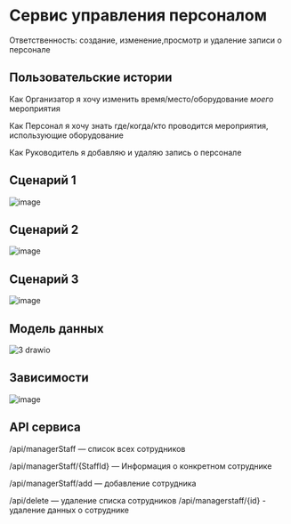 # Сервис управления персоналом

Ответственность: создание, изменение,просмотр и удаление записи о персонале

## Пользовательские истории

Как Организатор я хочу изменить время/место/оборудование _моего_ мероприятия

Как Персонал я хочу знать где/когда/кто проводится мероприятия, использующие оборудование

Как Руководитель я добавляю и удаляю запись о персонале
 ## Сценарий 1

![image](https://user-images.githubusercontent.com/82897496/164002388-e01a9611-b6db-4bb5-b760-af5170dd8af0.jpeg)


 ## Сценарий 2
![image](https://user-images.githubusercontent.com/82897496/164002416-61cb12b0-9089-4d57-b227-7bdd28549886.jpeg)


 ## Сценарий 3
![image](https://user-images.githubusercontent.com/82897496/164002432-7068d518-3fe0-4fe3-afe7-20c490114b7d.jpeg)



## Модель данных
![3 drawio](https://user-images.githubusercontent.com/82897496/163939607-78d28ede-680e-4d6d-95c2-03700f9df23e.png)

## Зависимости
![image](https://user-images.githubusercontent.com/82897496/163626377-7cd3255e-5b7e-4b8d-9a45-8152ad953572.png)

## API сервиса
/api/managerStaff — список всех сотрудников

/api/managerStaff/{StaffId} — Информация о конкретном сотруднике

/api/managerStaff/add — добавление сотрудника

/api/delete — удаление списка сотрудников
/api/managerstaff/{id} - удаление данных о сотруднике
